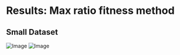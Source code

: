 Results: Max ratio fitness method
========================================================

Small Dataset
----

![Image](https://github.com/edwardchalstrey1/fragmented_genome_with_snps/blob/master/arabidopsis_datasets/small_dataset2final/max_ratio/images_hyp.gif?raw=true)
![Image](https://github.com/edwardchalstrey1/fragmented_genome_with_snps/blob/master/arabidopsis_datasets/small_dataset2final/max_ratio/images_hm.gif?raw=true)
